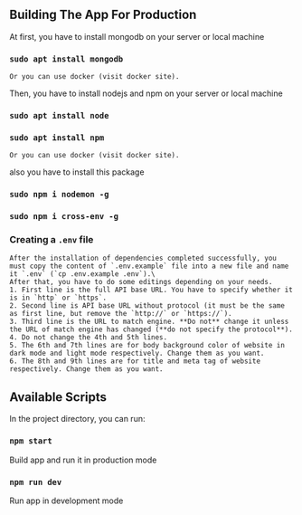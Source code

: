 ## Building The App For Production

At first, you have to install mongodb on your server or local machine
 ### `sudo apt install mongodb`
    Or you can use docker (visit docker site).

Then, you have to install nodejs and npm on your server or local machine
 ### `sudo apt install node`
 ### `sudo apt install npm`
    Or you can use docker (visit docker site).

also you have to install this package
 ### `sudo npm i nodemon -g`   
 ### `sudo npm i cross-env -g`   

 ### Creating a `.env` file
    After the installation of dependencies completed successfully, you must copy the content of `.env.example` file into a new file and name it `.env` (`cp .env.example .env`).\
    After that, you have to do some editings depending on your needs.
    1. First line is the full API base URL. You have to specify whether it is in `http` or `https`.
    2. Second line is API base URL without protocol (it must be the same as first line, but remove the `http://` or `https://`).
    3. Third line is the URL to match engine. **Do not** change it unless the URL of match engine has changed (**do not specify the protocol**).
    4. Do not change the 4th and 5th lines.
    5. The 6th and 7th lines are for body background color of website in dark mode and light mode respectively. Change them as you want.
    6. The 8th and 9th lines are for title and meta tag of website respectively. Change them as you want.
    

## Available Scripts
In the project directory, you can run:

### `npm start`
Build app and run it in production mode

### `npm run dev`
Run app in development mode
